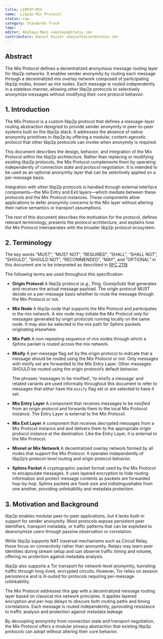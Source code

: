 ```yaml
---
title: LIBP2P-MIX
name:  Libp2p Mix Protocol
status: raw
category: Standards Track
tags:
editor: Akshaya Mani <akshaya@status.im>
contributors: Daniel Kaiser <danielkaiser@status.im>
---
```


## Abstract

The Mix Protocol defines a decentralized anonymous message routing layer for libp2p networks.
It enables sender anonymity by routing each message through a decentralized mix overlay network
composed of participating libp2p nodes, known as mix nodes. Each message is routed independently
in a stateless manner, allowing other libp2p protocols to selectively anonymize messages without
modifying their core protocol behavior.

## 1. Introduction

The Mix Protocol is a custom libp2p protocol that defines a message-layer routing abstraction
designed to provide sender anonymity in peer-to-peer systems built on the libp2p stack.
It addresses the absence of native anonymity primitives in libp2p by offering a modular,
content-agnostic protocol that other libp2p protocols can invoke when anonymity is required.

This document describes the design, behavior, and integration of the Mix Protocol within the
libp2p architecture. Rather than replacing or modifying existing libp2p protocols, the Mix Protocol
complements them by operating independently of connection state and protocol negotiation.
It is intended to be used as an optional anonymity layer that can be selectively applied on a
per-message basis.

Integration with other libp2p protocols is handled through external interface components&mdash;the Mix Entry
and Exit layers&mdash;which mediate between these protocols and the Mix Protocol instances.
These components allow applications to defer anonymity concerns to the Mix layer without altering
their native semantics or transport assumptions.

The rest of this document describes the motivation for the protocol, defines relevant terminology,
presents the protocol architecture, and explains how the Mix Protocol interoperates with the broader
libp2p protocol ecosystem.

## 2. Terminology

The key words “MUST”, “MUST NOT”, “REQUIRED”, “SHALL”, “SHALL NOT”, “SHOULD”, “SHOULD NOT”, “RECOMMENDED”,
“MAY”, and “OPTIONAL” in this document are to be interpreted as described in
[RFC 2119](https://datatracker.ietf.org/doc/html/rfc2119).

The following terms are used throughout this specification:

- **Origin Protocol**
  A libp2p protocol (_e.g.,_ Ping, GossipSub) that generates and receives the actual message payload.
  The origin protocol MUST decide on a per-message basis whether to route the message through the Mix Protocol
  or not.

- **Mix Node**
  A libp2p node that supports the Mix Protocol and participates in the mix network.
  A mix node may initiate the Mix Protocol _only_ for messages generated by origin protocols running
  locally on the same node.
  It may also be selected in the mix path for Sphinx packets originating elsewhere.

- **Mix Path**
  A non-repeating sequence of mix nodes through which a Sphinx packet is routed across the mix network.

- **Mixify**
  A per-message flag set by the origin protocol to indicate that a message should be routed using
  the Mix Protocol or not.
  Only messages with mixify set are forwarded to the Mix Entry Layer.
  Other messages SHOULD be routed using the origin protocol’s default behavior.

  The phrases 'messages to be mixified', 'to mixify a message' and related variants are used
  informally throughout this document to refer to messages that either have the `mixify` flag set
  or are selected to have it set.

- **Mix Entry Layer**
  A component that receives messages to be _mixified_ from an origin protocol and forwards them to the
  local Mix Protocol instance.
  The Entry Layer is external to the Mix Protocol.

- **Mix Exit Layer**
  A component that receives decrypted messages from a Mix Protocol instance and and delivers them
  to the appropriate origin protocol instance at the destination.
  Like the Entry Layer, it is external to the Mix Protocol.

- **Mixnet or Mix Network**
  A decentralized overlay network formed by all nodes that support the Mix Protocol.
  It operates independently of libp2p’s protocol-level routing and origin protocol behavior.

- **Sphinx Packet**
  A cryptographic packet format used by the Mix Protocol to encapsulate messages.
  It uses layered encryption to hide routing information and protect message contents as packets are forwarded hop-by-hop.
  Sphinx packets are fixed-size and indistinguishable from one another, providing unlinkability and metadata protection.

## 3. Motivation and Background

libp2p enables modular peer-to-peer applications, but it lacks built-in support for sender anonymity.
Most protocols expose persistent peer identifiers, transport metadata, or traffic patterns that
can be exploited to deanonymize users through passive observation or correlation.

While libp2p supports NAT traversal mechanisms such as Circuit Relay, these focus on connectivity
rather than anonymity. Relays may learn peer identities during stream setup and can observe traffic
timing and volume, offering no protection against metadata analysis.

libp2p also supports a Tor transport for network-level anonymity, tunneling traffic through long-lived,
encrypted circuits. However, Tor relies on session persistence and is ill-suited for protocols
requiring per-message unlinkability.

The Mix Protocol addresses this gap with a decentralized message routing layer based on classical
mix network principles. It applies layered encryption and per-hop delays to obscure both routing paths
and timing correlations. Each message is routed independently, pproviding resistance to traffic analysis
and protection against metadata leakage

By decoupling anonymity from connection state and transport negotiation, the Mix Protocol offers
a modular privacy abstraction that existing libp2p protocols can adopt without altering their
core behavior.
